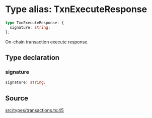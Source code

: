 # Type alias: TxnExecuteResponse

```ts
type TxnExecuteResponse: {
  signature: string;
};
```

On-chain transaction execute response.

## Type declaration

### signature

```ts
signature: string;
```

## Source

[src/types/transactions.ts:45](https://github.com/torque-labs/torque-ts-sdk/blob/3bb7686d9ca1711cb29a16a45efd25d459673e82/src/types/transactions.ts#L45)

